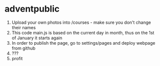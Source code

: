 # adventpublic

1. Upload your own photos into /courses - make sure you don't change their names
2. This code main.js is based on the current day in month, thus on the 1st of January it starts again
3. In order to publish the page, go to settings/pages and deploy webpage from github
4. ???
5. profit
